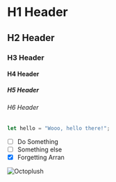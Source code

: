 # H1 Header #
## H2 Header ##
### H3 Header ###
#### H4 Header ####
##### H5 Header #####
###### H6 Header ######

``` javascript
let hello = "Wooo, hello there!";
```

- [ ] Do Something
- [ ] Something else
- [x] Forgetting Arran

![Octoplush](https://i.etsystatic.com/27831695/r/il/f3cabd/2886132948/il_1588xN.2886132948_cdbt.jpg)

